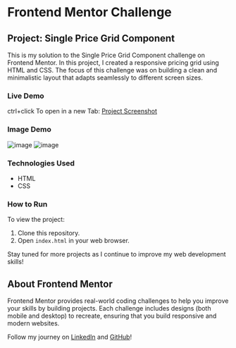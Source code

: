 # Frontend Mentor Challenge

## Project: Single Price Grid Component

This is my solution to the Single Price Grid Component challenge on Frontend Mentor. In this project, I created a responsive pricing grid using HTML and CSS. The focus of this challenge was on building a clean and minimalistic layout that adapts seamlessly to different screen sizes.

### Live Demo

ctrl+click To open in a new Tab: [Project Screenshot](https://matboua.github.io/challenge1_mentor/challenge1/)

### Image Demo

![image](https://github.com/Matboua/challenge1_mentor/assets/115326235/9e9649f9-52d2-49fc-8e5e-e7201ba9308c)
![image](https://github.com/Matboua/challenge1_mentor/assets/115326235/a6ac3fa7-8dc6-46e2-ba7e-e0bae5c3fd2f)



### Technologies Used

- HTML
- CSS

### How to Run

To view the project:
1. Clone this repository.
2. Open `index.html` in your web browser.

Stay tuned for more projects as I continue to improve my web development skills!

## About Frontend Mentor

Frontend Mentor provides real-world coding challenges to help you improve your skills by building projects. Each challenge includes designs (both mobile and desktop) to recreate, ensuring that you build responsive and modern websites.

Follow my journey on [LinkedIn](https://www.linkedin.com/in/Matboua/) and [GitHub](https://github.com/Matboua)!
